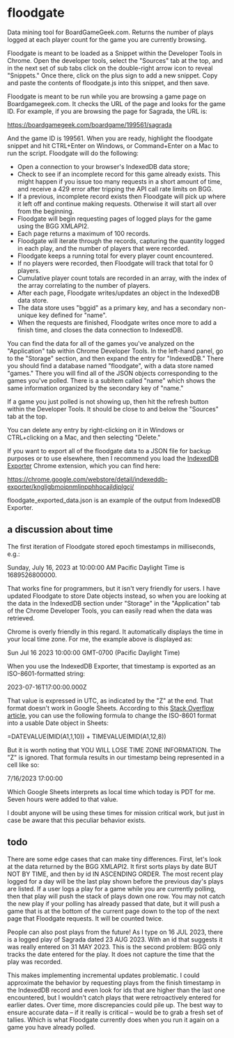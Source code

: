 # floodgate
Data mining tool for BoardGameGeek.com. Returns the number of plays logged at
each player count for the game you are currently browsing.

Floodgate is meant to be loaded as a Snippet within the Developer Tools in
Chrome. Open the developer tools, select the "Sources" tab at the top, and in
the next set of sub tabs click on the double-right arrow icon to reveal
"Snippets." Once there, click on the plus sign to add a new snippet. Copy and
paste the contents of floodgate.js into this snippet, and then save.

Floodgate is meant to be run while you are browsing a game page on
Boardgamegeek.com. It checks the URL of the page and looks for the game ID. For
example, if you are browsing the page for Sagrada, the URL is:

https://boardgamegeek.com/boardgame/199561/sagrada

And the game ID is 199561. When you are ready, highlight the floodgate snippet
and hit CTRL+Enter on Windows, or Command+Enter on a Mac to run the script.
Floodgate will do the following:

- Open a connection to your browser's IndexedDB data store;
- Check to see if an incomplete record for this game already exists. This might
   happen if you issue too many requests in a short amount of time, and receive
   a 429 error after tripping the API call rate limits on BGG.
- If a previous, incomplete record exists then Floodgate will pick up where it
   left off and continue making requests. Otherwise it will start all over from
   the beginning.
- Floodgate will begin requesting pages of logged plays for the game using the
   BGG XMLAPI2.
- Each page returns a maximum of 100 records.
- Floodgate will iterate through the records, capturing the quantity logged in
   each play, and the number of players that were recorded.
- Floodgate keeps a running total for every player count encountered.
- If no players were recorded, then Floodgate will track that total for 0
   players.
- Cumulative player count totals are recorded in an array, with the index of the
   array correlating to the number of players.
- After each page, Floodgate writes/updates an object in the IndexedDB data
   store.
- The data store uses "bggid" as a primary key, and has a secondary non-unique
   key defined for "name".
- When the requests are finished, Floodgate writes once more to add a finish
   time, and closes the data connection to IndexedDB.

You can find the data for all of the games you've analyzed on the "Application"
tab within Chrome Developer Tools. In the left-hand panel, go to the "Storage"
section, and then expand the entry for "IndexedDB." There you should find a
database named "floodgate", with a data store named "games." There you will find
all of the JSON objects corresponding to the games you've polled. There is a
subitem called "name" which shows the same information organized by the
secondary key of "name."

If a game you just polled is not showing up, then hit the refresh button within
the Developer Tools. It should be close to and below the "Sources" tab at the
top.

You can delete any entry by right-clicking on it in Windows or CTRL+clicking on
a Mac, and then selecting "Delete."

If you want to export all of the floodgate data to a JSON file for backup
purposes or to use elsewhere, then I recommend you load the [IndexedDB Exporter](https://chrome.google.com/webstore/detail/indexeddb-exporter/kngligbmoipnmljnpphhocajldjplgcj/)
Chrome extension, which you can find here:

https://chrome.google.com/webstore/detail/indexeddb-exporter/kngligbmoipnmljnpphhocajldjplgcj/

floodgate_exported_data.json is an example of the output from IndexedDB
Exporter.

## a discussion about time
The first iteration of Floodgate stored epoch timestamps in milliseconds, e.g.:

Sunday, July 16, 2023 at 10:00:00 AM Pacific Daylight Time is 1689526800000.

That works fine for programmers, but it isn't very friendly for users. I have
updated Floodgate to store Date objects instead, so when you are looking at the
data in the IndexedDB section under "Storage" in the "Application" tab of the
Chrome Developer Tools, you can easily read when the data was retrieved.

Chrome is overly friendly in this regard. It automatically displays the time in
your local time zone. For me, the example above is displayed as:

Sun Jul 16 2023 10:00:00 GMT-0700 (Pacific Daylight Time)

When you use the IndexedDB Exporter, that timestamp is exported as an
ISO-8601-formatted string:

2023-07-16T17:00:00.000Z

That value is expressed in UTC, as indicated by the "Z" at the end. That format
doesn't work in Google Sheets. According to this [Stack Overflow article](https://stackoverflow.com/questions/30492832/iso-8601-string-to-date-in-google-sheets-cell), you can
use the following formula to change the ISO-8601 format into a usable Date
object in Sheets:

=DATEVALUE(MID(A1,1,10)) + TIMEVALUE(MID(A1,12,8))

But it is worth noting that YOU WILL LOSE TIME ZONE INFORMATION. The "Z" is
ignored. That formula results in our timestamp being represented in a cell like
so:

7/16/2023 17:00:00

Which Google Sheets interprets as local time which today is PDT for me. Seven
hours were added to that value.

I doubt anyone will be using these times for mission critical work, but just in
case be aware that this peculiar behavior exists.

## todo
There are some edge cases that can make tiny differences. First, let's look at
the data returned by the BGG XMLAPI2. It first sorts plays by date BUT NOT BY
TIME, and then by id IN ASCENDING ORDER. The most recent play logged for a day
will be the last play shown before the previous day's plays are listed. If a
user logs a play for a game while you are currently polling, then that play
will push the stack of plays down one row. You may not catch the new play if
your polling has already passed that date, but it will push a game that is at
the bottom of the current page down to the top of the next page that Floodgate
requests. It will be counted twice.

People can also post plays from the future! As I type on 16 JUL 2023, there is a
logged play of Sagrada dated 23 AUG 2023. With an id that suggests it was really
entered on 31 MAY 2023. This is the second problem: BGG only tracks the date
entered for the play. It does not capture the time that the play was recorded.

This makes implementing incremental updates problematic. I could approximate the
behavior by requesting plays from the finish timestamp in the IndexedDB record
and even look for ids that are higher than the last one encountered, but I
wouldn't catch plays that were retroactively entered for earlier dates. Over
time, more discrepancies could pile up. The best way to ensure accurate data –
if it really is critical – would be to grab a fresh set of tallies. Which is
what Floodgate currently does when you run it again on a game you have already
polled.
